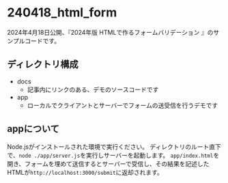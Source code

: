 # 240418_html_form

2024年4月18日公開、『2024年版 HTMLで作るフォームバリデーション
』のサンプルコードです。

## ディレクトリ構成

- docs
  - 記事内にリンクのある、デモのソースコードです
- app
  - ローカルでクライアントとサーバーでフォームの送受信を行うデモです

## appについて

Node.jsがインストールされた環境で実行ください。
ディレクトリのルート直下で、`node ./app/server.js`を実行しサーバーを起動します。
`app/index.html`を開き、フォームを埋めて送信するとサーバーで受信し、その結果を記述したHTMLが`http://localhost:3000/submit`に返却されます。

